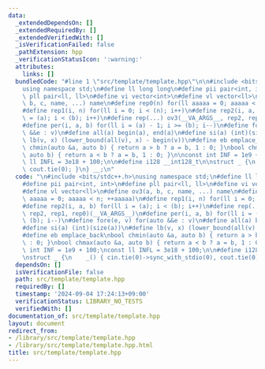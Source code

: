 ```yaml
---
data:
  _extendedDependsOn: []
  _extendedRequiredBy: []
  _extendedVerifiedWith: []
  _isVerificationFailed: false
  _pathExtension: hpp
  _verificationStatusIcon: ':warning:'
  attributes:
    links: []
  bundledCode: "#line 1 \"src/template/template.hpp\"\n\n#include <bits/stdc++.h>\n\
    using namespace std;\n#define ll long long\n#define pii pair<int, int>\n#define\
    \ pll pair<ll, ll>\n#define vi vector<int>\n#define vl vector<ll>\n#define ov3(a,\
    \ b, c, name, ...) name\n#define rep0(n) for(ll aaaaa = 0; aaaaa < n; ++aaaaa)\n\
    #define rep1(i, n) for(ll i = 0; i < (n); i++)\n#define rep2(i, a, b) for(ll i\
    \ = (a); i < (b); i++)\n#define rep(...) ov3(__VA_ARGS__, rep2, rep1, rep0)(__VA_ARGS__)\n\
    #define per(i, a, b) for(ll i = (a) - 1; i >= (b); i--)\n#define fore(e, v) for(auto\
    \ &&e : v)\n#define all(a) begin(a), end(a)\n#define si(a) (int)(size(a))\n#define\
    \ lb(v, x) (lower_bound(all(v), x) - begin(v))\n#define eb emplace_back\nbool\
    \ chmin(auto &a, auto b) { return a > b ? a = b, 1 : 0; }\nbool chmax(auto &a,\
    \ auto b) { return a < b ? a = b, 1 : 0; }\n\nconst int INF = 1e9 + 100;\nconst\
    \ ll INFL = 3e18 + 100;\n\n#define i128 __int128_t\n\nstruct _ {\n    _() { cin.tie(0)->sync_with_stdio(0),\
    \ cout.tie(0); }\n} __;\n"
  code: "\n#include <bits/stdc++.h>\nusing namespace std;\n#define ll long long\n\
    #define pii pair<int, int>\n#define pll pair<ll, ll>\n#define vi vector<int>\n\
    #define vl vector<ll>\n#define ov3(a, b, c, name, ...) name\n#define rep0(n) for(ll\
    \ aaaaa = 0; aaaaa < n; ++aaaaa)\n#define rep1(i, n) for(ll i = 0; i < (n); i++)\n\
    #define rep2(i, a, b) for(ll i = (a); i < (b); i++)\n#define rep(...) ov3(__VA_ARGS__,\
    \ rep2, rep1, rep0)(__VA_ARGS__)\n#define per(i, a, b) for(ll i = (a) - 1; i >=\
    \ (b); i--)\n#define fore(e, v) for(auto &&e : v)\n#define all(a) begin(a), end(a)\n\
    #define si(a) (int)(size(a))\n#define lb(v, x) (lower_bound(all(v), x) - begin(v))\n\
    #define eb emplace_back\nbool chmin(auto &a, auto b) { return a > b ? a = b, 1\
    \ : 0; }\nbool chmax(auto &a, auto b) { return a < b ? a = b, 1 : 0; }\n\nconst\
    \ int INF = 1e9 + 100;\nconst ll INFL = 3e18 + 100;\n\n#define i128 __int128_t\n\
    \nstruct _ {\n    _() { cin.tie(0)->sync_with_stdio(0), cout.tie(0); }\n} __;"
  dependsOn: []
  isVerificationFile: false
  path: src/template/template.hpp
  requiredBy: []
  timestamp: '2024-09-04 17:24:13+09:00'
  verificationStatus: LIBRARY_NO_TESTS
  verifiedWith: []
documentation_of: src/template/template.hpp
layout: document
redirect_from:
- /library/src/template/template.hpp
- /library/src/template/template.hpp.html
title: src/template/template.hpp
---
```

